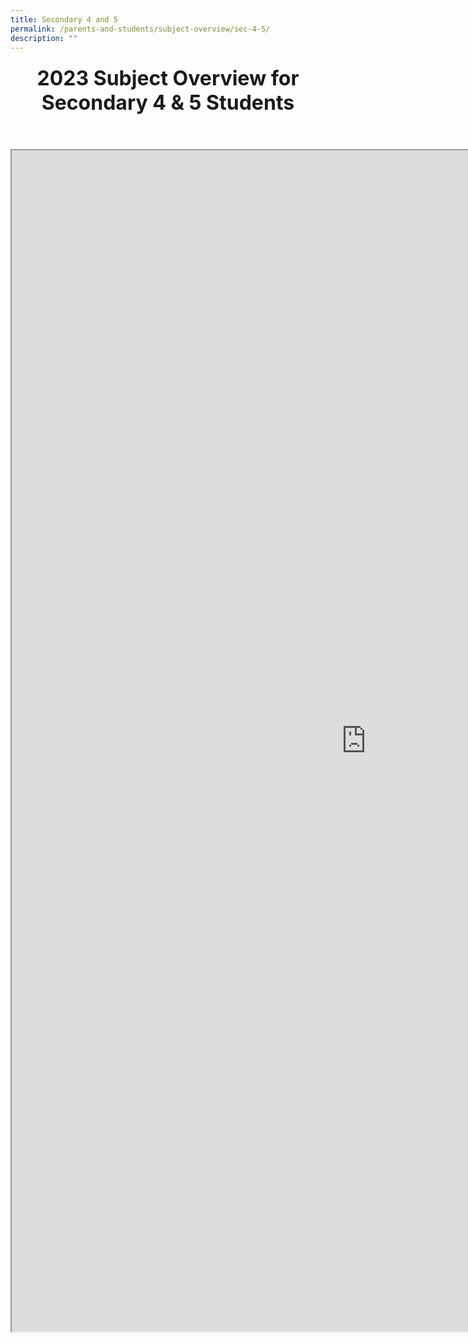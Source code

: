 ```yaml
---
title: Secondary 4 and 5
permalink: /parents-and-students/subject-overview/sec-4-5/
description: ""
---
```

<h3 style="line-height: 35.2px; text-align: center;"><font style="line-height: 38.4px;" size="6">2023 Subject Overview for Secondary 4 &amp; 5 Students</font></h3>
<div>
  <font style="line-height: 38.4px;" size="6">
    <br>
  </font>
</div>
<iframe style="width: 1133px; height: 1890px;" src="https://docs.google.com/spreadsheets/d/e/2PACX-1vSnRa9RRYoMY6bKS1cc2VK6mOqQfNyI36IebCFVaE9y43zo3Q1HYEAP7LtA-LozntoYJaVv6SdaNrNU/pubhtml?gid=82668520&amp;single=true&amp;widget=true&amp;headers=false"></iframe>